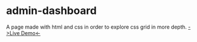 # admin-dashboard
A page made with html and css in order to explore css grid in more depth.
<a href="https://kipraschi.github.io/admin-dashboard">->Live Demo<-</a>
